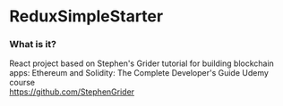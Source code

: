 # ReduxSimpleStarter
### What is it?

React project based on Stephen's Grider tutorial for building blockchain apps:
Ethereum and Solidity: The Complete Developer's Guide Udemy course
</br>
https://github.com/StephenGrider
